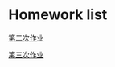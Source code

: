 # Homework list
[第二次作业](https://github.com/Steve-42/compuational_physics_N2014301020077/blob/master/homework2.md)

[第三次作业](https://github.com/Steve-42/compuational_physics_N2014301020077/blob/master/Homework3/homework3.md)
